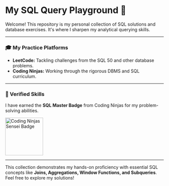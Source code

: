 # My SQL Query Playground 🚀

Welcome! This repository is my personal collection of SQL solutions and database exercises. It's where I sharpen my analytical querying skills.

---

### 🎓 My Practice Platforms

- **LeetCode:** Tackling challenges from the SQL 50 and other database problems.
- **Coding Ninjas:** Working through the rigorous DBMS and SQL curriculum.

---

### 🏅 Verified Skills

I have earned the **SQL Master Badge** from Coding Ninjas for my problem-solving abilities.

<a href="https://certificate.codingninjas.com/certificate/7e0a4738699997be/BadgesSenseiCertificate" target="_blank">
  <img src="https://files.codingninjas.in/sensei-17498.png" alt="Coding Ninjas Sensei Badge" width="120"/>
</a>

---

This collection demonstrates my hands-on proficiency with essential SQL concepts like **Joins, Aggregations, Window Functions, and Subqueries**. Feel free to explore my solutions!